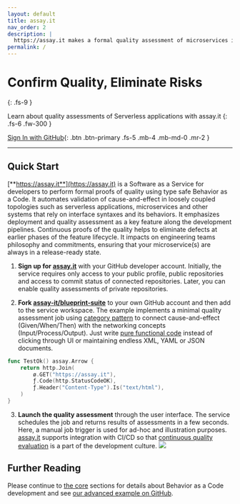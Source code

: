 ```yaml
---
layout: default
title: assay.it
nav_order: 2
description: |
  https://assay.it makes a formal quality assessment of microservices in the distributed environment using Behavior as a Code paradigm.
permalink: /
---
```



# Confirm Quality, Eliminate Risks
{: .fs-9 }

Learn about quality assessments of Serverless applications with assay.it
{: .fs-6 .fw-300 }

[Sign In with GitHub](https://github.com/login/oauth/authorize?client_id=6941f2acf659df65f37e&response_type=code&scope=repo%3Astatus&state=%7B%22vsn%22%3A%22v6%22%2C%22cid%22%3A%226941f2acf659df65f37e%22%2C%22url%22%3A%22https%3A%2F%2Fapi.assay.it%2Fauth%2Fhook%2Fgithub%22%2C%22acc%22%3A%22oss%22%2C%22upg%22%3Afalse%7D){: .btn .btn-primary .fs-5 .mb-4 .mb-md-0 .mr-2 }

---

## Quick Start

[**https://assay.it**](https://assay.it) is a Software as a Service for developers to perform formal proofs of quality using type safe Behavior as a Code. It automates validation of cause-and-effect in loosely coupled topologies such as serverless applications, microservices and other systems that rely on interface syntaxes and its behaviors. It emphasizes deployment and quality assessment as a key feature along the development pipelines. Continuous proofs of the quality helps to eliminate defects at earlier phases of the feature lifecycle. It impacts on engineering teams philosophy and commitments, ensuring that your microservice(s) are always in a release-ready state.

1. **Sign up for [assay.it](https://assay.it)** with your GitHub developer account. Initially, the service requires only access to your public profile, public repositories and access to commit status of connected repositories. Later, you can enable quality assessments of private repositories.  

2. **Fork [assay-it/blueprint-suite](https://github.com/assay-it/blueprint-suite)** to your own GitHub account and then add to the service workspace. The example implements a minimal quality assessment job using [category pattern](./core/category) to connect cause-and-effect (Given/When/Then) with the networking concepts (Input/Process/Output). Just write [pure functional code](./core) instead of clicking through UI or maintaining endless XML, YAML or JSON documents.
```go
func TestOk() assay.Arrow {
	return http.Join(
		ø.GET("https://assay.it"),
		ƒ.Code(http.StatusCodeOK),
		ƒ.Header("Content-Type").Is("text/html"),
	)
}
```

3. **Launch the quality assessment** through the user interface. The service schedules the job and returns results of assessments in a few seconds. Here, a manual job trigger is used for ad-hoc and illustration purposes. [assay.it](https://assay.it) supports integration with CI/CD so that [continuous quality evaluation](./case-study/everything-is-continuous) is a part of the development culture. 
![](/doc/assets/images/screen.png)


## Further Reading

Please continue to [the core](/doc/core) sections for details about Behavior as a Code development and see [our advanced example on GitHub](https://github.com/assay-it/blueprint-continuous-quality).

